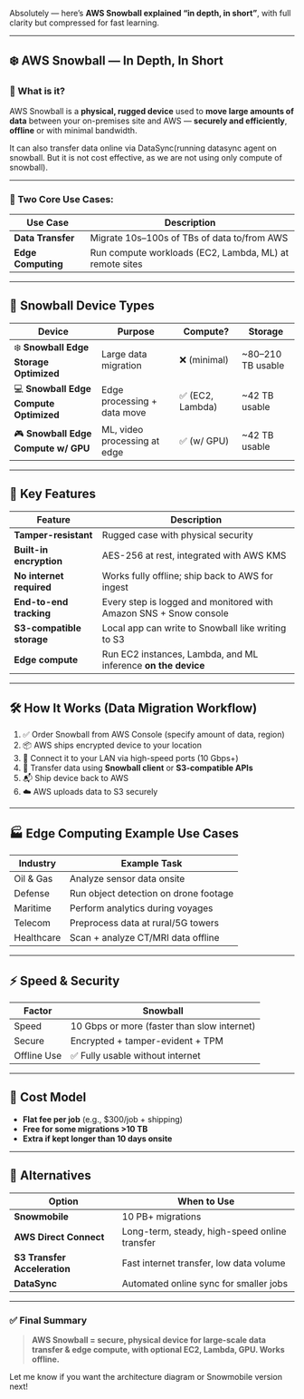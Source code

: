 Absolutely — here’s **AWS Snowball explained “in depth, in short”**, with full clarity but compressed for fast learning.

---

## ❄️ AWS Snowball — In Depth, In Short

### 🔹 What is it?

AWS Snowball is a **physical, rugged device** used to **move large amounts of data** between your on-premises site and AWS — **securely and efficiently**, **offline** or with minimal bandwidth.

It can also transfer data online via DataSync(running datasync agent on snowball. But it is not cost effective, as we are not using only compute of snowball).

---

### 🚛 Two Core Use Cases:

| Use Case           | Description                                             |
| ------------------ | ------------------------------------------------------- |
| **Data Transfer**  | Migrate 10s–100s of TBs of data to/from AWS             |
| **Edge Computing** | Run compute workloads (EC2, Lambda, ML) at remote sites |

---

## 🧱 Snowball Device Types

| Device                                 | Purpose                      | Compute?        | Storage            |
| -------------------------------------- | ---------------------------- | --------------- | ------------------ |
| ❄️ **Snowball Edge Storage Optimized** | Large data migration         | ❌ (minimal)     | \~80–210 TB usable |
| 💻 **Snowball Edge Compute Optimized** | Edge processing + data move  | ✅ (EC2, Lambda) | \~42 TB usable     |
| 🎮 **Snowball Edge Compute w/ GPU**    | ML, video processing at edge | ✅ (w/ GPU)      | \~42 TB usable     |

---

## 🔐 Key Features

| Feature                   | Description                                                       |
| ------------------------- | ----------------------------------------------------------------- |
| **Tamper-resistant**      | Rugged case with physical security                                |
| **Built-in encryption**   | AES-256 at rest, integrated with AWS KMS                          |
| **No internet required**  | Works fully offline; ship back to AWS for ingest                  |
| **End-to-end tracking**   | Every step is logged and monitored with Amazon SNS + Snow console |
| **S3-compatible storage** | Local app can write to Snowball like writing to S3                |
| **Edge compute**          | Run EC2 instances, Lambda, and ML inference **on the device**     |

---

## 🛠️ How It Works (Data Migration Workflow)

1. ✅ Order Snowball from AWS Console (specify amount of data, region)
2. 📦 AWS ships encrypted device to your location
3. 🔌 Connect it to your LAN via high-speed ports (10 Gbps+)
4. 🧠 Transfer data using **Snowball client** or **S3-compatible APIs**
5. 📬 Ship device back to AWS
6. ☁️ AWS uploads data to S3 securely

---

## 🏭 Edge Computing Example Use Cases

| Industry   | Example Task                          |
| ---------- | ------------------------------------- |
| Oil & Gas  | Analyze sensor data onsite            |
| Defense    | Run object detection on drone footage |
| Maritime   | Perform analytics during voyages      |
| Telecom    | Preprocess data at rural/5G towers    |
| Healthcare | Scan + analyze CT/MRI data offline    |

---

## ⚡ Speed & Security

| Factor      | Snowball                                    |
| ----------- | ------------------------------------------- |
| Speed       | 10 Gbps or more (faster than slow internet) |
| Secure      | Encrypted + tamper-evident + TPM            |
| Offline Use | ✅ Fully usable without internet             |

---

## 🧾 Cost Model

* **Flat fee per job** (e.g., \$300/job + shipping)
* **Free for some migrations >10 TB**
* **Extra if kept longer than 10 days onsite**

---

## 🔄 Alternatives

| Option                       | When to Use                                   |
| ---------------------------- | --------------------------------------------- |
| **Snowmobile**               | 10 PB+ migrations                             |
| **AWS Direct Connect**       | Long-term, steady, high-speed online transfer |
| **S3 Transfer Acceleration** | Fast internet transfer, low data volume       |
| **DataSync**                 | Automated online sync for smaller jobs        |

---

### ✅ Final Summary

> **AWS Snowball = secure, physical device for large-scale data transfer & edge compute, with optional EC2, Lambda, GPU. Works offline.**

Let me know if you want the architecture diagram or Snowmobile version next!
